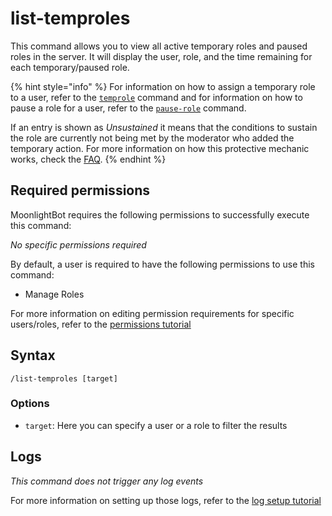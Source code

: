 # list-temproles

This command allows you to view all active temporary roles and paused roles in the server. It will display the user,
role, and the time remaining for each temporary/paused role.

{% hint style="info" %}
For information on how to assign a temporary role to a user, refer to the [`temprole`](/role-management-commands/temprole.md#temprole) command and for information on how to pause a role for a user, refer to the [`pause-role`](/role-management-commands/pause-role.md#pause-role) command.

If an entry is shown as *Unsustained* it means that the conditions to sustain the role are currently not being met by the moderator who added the temporary action.
For more information on how this protective mechanic works, check the [FAQ](/start-up/faqs.md#how-does-the-temprole-sustain-mechanic-work).
{% endhint %}

## Required permissions

MoonlightBot requires the following permissions to successfully execute this command:

*No specific permissions required*

By default, a user is required to have the following permissions to use this command:

* Manage Roles

For more information on editing permission requirements for specific users/roles, refer to the [permissions tutorial](/start-up/permission-tutorial.md)

## Syntax

```text
/list-temproles [target]
```

### Options

* `target`: Here you can specify a user or a role to filter the results

## Logs

*This command does not trigger any log events*

For more information on setting up those logs, refer to the [log setup tutorial](/README.md#logging)
